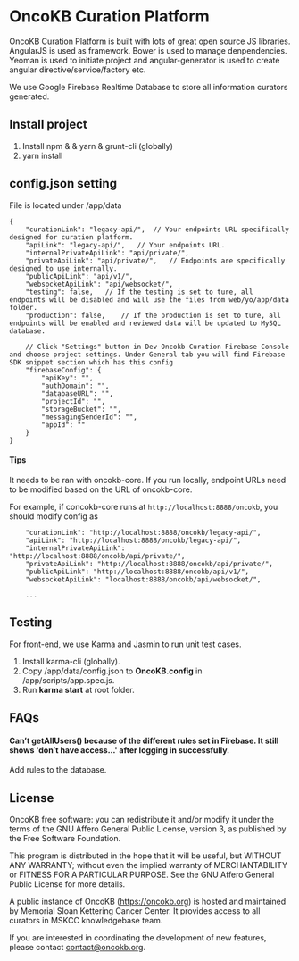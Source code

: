 # OncoKB Curation Platform

OncoKB Curation Platform is built with lots of great open source JS libraries. AngularJS is used as framework. Bower is used to manage denpendencies. Yeoman is used to initiate project and angular-generator is used to create angular directive/service/factory etc. 

We use Google Firebase Realtime Database to store all information curators generated.

## Install project
1. Install npm & & yarn & grunt-cli (globally)
2. yarn install

## config.json setting
File is located under /app/data
```
{
    "curationLink": "legacy-api/",  // Your endpoints URL specifically designed for curation platform.
    "apiLink": "legacy-api/",   // Your endpoints URL.
    "internalPrivateApiLink": "api/private/",
    "privateApiLink": "api/private/",   // Endpoints are specifically designed to use internally.
    "publicApiLink": "api/v1/",
    "websocketApiLink": "api/websocket/",
    "testing": false,   // If the testing is set to ture, all endpoints will be disabled and will use the files from web/yo/app/data folder.
    "production": false,    // If the production is set to ture, all endpoints will be enabled and reviewed data will be updated to MySQL database.
    
    // Click "Settings" button in Dev Oncokb Curation Firebase Console and choose project settings. Under General tab you will find Firebase SDK snippet section which has this config
    "firebaseConfig": {  
        "apiKey": "",
        "authDomain": "",
        "databaseURL": "",
        "projectId": "",
        "storageBucket": "",
        "messagingSenderId": "",
        "appId": ""
    }
}
```

#### Tips
It needs to be ran with oncokb-core. If you run locally, endpoint URLs need to be modified based on the URL of oncokb-core.

For example, if concokb-core runs at `http://localhost:8888/oncokb`, you should modify config as
```
    "curationLink": "http://localhost:8888/oncokb/legacy-api/",  
    "apiLink": "http://localhost:8888/oncokb/legacy-api/",   
    "internalPrivateApiLink": "http://localhost:8888/oncokb/api/private/",
    "privateApiLink": "http://localhost:8888/oncokb/api/private/",
    "publicApiLink": "http://localhost:8888/oncokb/api/v1/",
    "websocketApiLink": "localhost:8888/oncokb/api/websocket/",

    ...
```

## Testing
For front-end, we use Karma and Jasmin to run unit test cases.
1. Install karma-cli (globally).
2. Copy /app/data/config.json to **OncoKB.config** in /app/scripts/app.spec.js.
3. Run **karma start** at root folder.

## FAQs      
#### Can’t getAllUsers() because of the different rules set in Firebase. It still shows 'don’t have access...' after logging in successfully.         
   Add rules to the database.     

License
--------------------

OncoKB free software: you can redistribute it and/or modify it under the terms of the GNU Affero General Public License, version 3, as published by the Free Software Foundation.

This program is distributed in the hope that it will be useful, but WITHOUT ANY WARRANTY; without even the implied warranty of MERCHANTABILITY or FITNESS FOR A PARTICULAR PURPOSE. See the GNU Affero General Public License for more details.

A public instance of OncoKB (https://oncokb.org) is hosted and maintained by Memorial Sloan Kettering Cancer Center. It provides access to all curators in MSKCC knowledgebase team.

If you are interested in coordinating the development of new features, please contact contact@oncokb.org.
